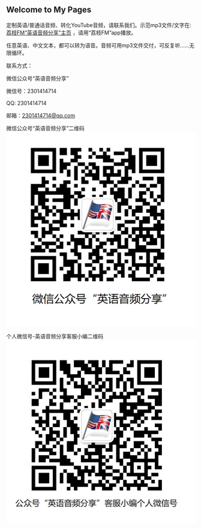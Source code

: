 ## Welcome to My Pages

定制英语/普通话音频、转化YouTube音频，请联系我们。示范mp3文件/文字在: [荔枝FM“英语音频分享”主页](http://www.lizhi.fm/46237043/) ，请用“荔枝FM”app播放。

任意英语、中文文本，都可以转为语音。音频可用mp3文件交付，可反复听……无限循环。

联系方式：

微信公众号“英语音频分享”

微信号：2301414714

QQ:    2301414714

邮箱：2301414714@qq.com

微信公众号“英语音频分享”二维码
![“英语音频分享”微信公众号二维码](images/qrcode_for_gh_1c0b5209dfda_430.jpg)

个人微信号-英语音频分享客服小编二维码
![个人微信号-英语音频分享客服小编二维码](images/learninteng.jpg)

